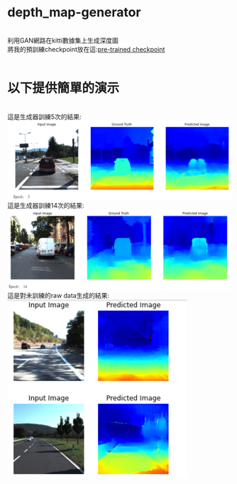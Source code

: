# depth_map-generator
</br>利用GAN網路在kitti數據集上生成深度圖
</br>將我的預訓練checkpoint放在這:[pre-trained checkpoint](http://example.com/ "Title") 
</br>
</br>
# 以下提供簡單的演示
</br>這是生成器訓練5次的結果:![A](https://github.com/yuyangdanny/depth_map-generator/blob/master/image/traning5.PNG)
</br>這是生成器訓練14次的結果:![A](https://github.com/yuyangdanny/depth_map-generator/blob/master/image/traning14.PNG)
</br>這是對未訓練的raw data生成的結果:
</br>![A](https://github.com/yuyangdanny/depth_map-generator/blob/master/image/predict.PNG)
